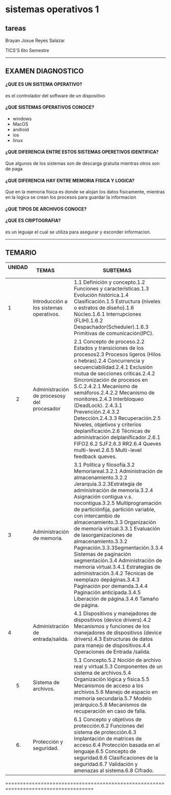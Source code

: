 # sistemas operativos 1
## tareas
Brayan Josue Reyes Salazar 
   
   
   TICS'S 6to Semestre 

---------------------------------------------------------------------------------------------------
## EXAMEN DIAGNOSTICO
#### ¿QUE ES UN SISTEMA OPERATIVO?
es el controlador del software de un dispositivo 
#### ¿QUE SISTEMAS OPERATIVOS CONOCE?
- windows 
- MacOS 
- android
- ios
- linux
#### ¿QUE DIFERENCIA ENTRE ESTOS SISTEMAS OPERETIVOS IDENTIFICA?
Que algunos de los sistemas son de descarga gratuita mientras otros son de paga
#### ¿QUE DIFERENCIA HAY ENTRE MEMORIA FISICA Y LOGICA?
Que en la memoria fisica es donde se alojan los datos fisicamente, mientras en la logica se crean los procesos para guardar la informacion  
#### ¿QUE TIPOS DE ARCHIVOS CONOCE?

#### ¿QUE ES CRIPTOGRAFIA?
es un leguaje el cual se utiliza para asegurar y esconder informacion.


-----------------------------------------------------------------------------------------------------
## TEMARIO 

| UNIDAD        |  TEMAS                                  | SUBTEMAS     |
| ------------- | --------------------------------------- | ------------ |
|      1         | Introducción a los sistemas operativos. | 1.1 Definición y concepto.1.2 Funciones y características.1.3 Evolución histórica.1.4 Clasificación.1.5 Estructura (niveles o estratos de diseño).1.6 Núcleo.1.6.1 Interrupciones (FLIH).1.6.2 Despachador(Scheduler).1.6.3 Primitivas de comunicación(IPC).
|       2      | Administración de procesosy del procesador| 2.1 Concepto de proceso.2.2 Estados y transiciones de los procesos2.3 Procesos ligeros (Hilos o hebras).2.4 Concurrencia y secuenciabilidad.2.4.1 Exclusión mutua de secciones criticas.2.4.2 Sincronización de procesos en S.C.2.4.2.1 Mecanismo de semáforos.2.4.2.2 Mecanismo de monitores.2.4.3 Interbloqueo (DeadLock). 2.4.3.1 Prevención.2.4.3.2 Detección.2.4.3.3 Recuperación.2.5 Niveles, objetivos y criterios deplanificación.2.6 Técnicas de administración delplanificador.2.6.1 FIFO2.6.2 SJF2.6.3 RR2.6.4 Queves multi-level.2.6.5 Multi-level feedback queves.            |
|       3        |  Administración de memoria.| 3.1 Política y filosofía.3.2 Memoriareal.3.2.1 Administración de almacenamiento.3.2.2 Jerarquía.3.2.3Estrategia de administración de memoria.3.2.4 Asignación contigua v.s. nocontigua.3.2.5 Multiprogramación de particiónfija, partición variable, con intercambio de almacenamiento.3.3 Organización de memoria virtual.3.3.1 Evaluación de lasorganizaciones de almacenamiento.3.3.2 Paginación.3.3.3Segmentación.3.3.4 Sistemas de paginación segmentación.3.4 Administración de memoria virtual.3.4.1 Estrategias de administración.3.4.2 Técnicas de reemplazo depáginas.3.4.3 Paginación por demanda.3.4.4 Paginación anticipada.3.4.5 Liberación de página.3.4.6 Tamaño de página.         |
|      4        | Administración de entrada/salida. | 4.1 Dispositivos y manejadores de dispositivos (device drivers).4.2 Mecanismos y funciones de los manejadores de dispositivos (device drivers).4.3 Estructuras de datos para manejo de dispositivos.4.4 Operaciones de Entrada /salida.  |
|       5       | Sistema de archivos.              | 5.1 Concepto.5.2 Noción de archivo real y virtual.5.3 Componentes de un sistema de archivos.5.4 Organización lógica y física.5.5 Mecanismos de acceso a los archivos.5.6 Manejo de espacio en memoria secundaria.5.7 Modelo jerárquico.5.8 Mecanismos de recuperación en caso de falla.
|       6.      | Protección y seguridad.            |6.1 Concepto y objetivos de protección.6.2 Funciones del sistema de protección.6.3 Implantación de matrices de acceso.6.4 Protección basada en el lenguaje.6.5 Concepto de seguridad.6.6 Clasificaciones de la seguridad.6.7 Validación y amenazas al sistema.6.8 Cifrado.                |
====================================================================================

  





